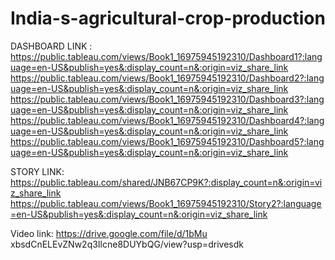 # India-s-agricultural-crop-production
DASHBOARD LINK : https://public.tableau.com/views/Book1_16975945192310/Dashboard1?:language=en-US&publish=yes&:display_count=n&:origin=viz_share_link
https://public.tableau.com/views/Book1_16975945192310/Dashboard2?:language=en-US&publish=yes&:display_count=n&:origin=viz_share_link
https://public.tableau.com/views/Book1_16975945192310/Dashboard3?:language=en-US&publish=yes&:display_count=n&:origin=viz_share_link
https://public.tableau.com/views/Book1_16975945192310/Dashboard4?:language=en-US&publish=yes&:display_count=n&:origin=viz_share_link
https://public.tableau.com/views/Book1_16975945192310/Dashboard5?:language=en-US&publish=yes&:display_count=n&:origin=viz_share_link

STORY LINK: https://public.tableau.com/shared/JNB67CP9K?:display_count=n&:origin=viz_share_link
https://public.tableau.com/views/Book1_16975945192310/Story2?:language=en-US&publish=yes&:display_count=n&:origin=viz_share_link

Video link: https://drive.google.com/file/d/1bMu xbsdCnELEvZNw2q3Ilcne8DUYbQG/view?usp=drivesdk
